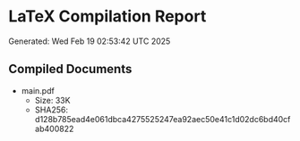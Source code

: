 # LaTeX Compilation Report
Generated: Wed Feb 19 02:53:42 UTC 2025
## Compiled Documents
- main.pdf
  - Size: 33K
  - SHA256: d128b785ead4e061dbca4275525247ea92aec50e41c1d02dc6bd40cfab400822
